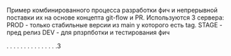 Пример комбинированного процесса разработки фич и непрерывной поставки их на основе концепта git-flow и PR.
Используются 3 сервера:
PROD - только стабильные версии из main у которого есть tag.
STAGE - пред релиз
DEV - для рпзрпботки и тестирования фич

.
.
.
.
.
.
.
.
.
.
.
.
.
.
.3
